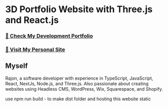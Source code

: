 # 3D Portfolio Website with Three.js and React.js

### [🌟 Check My Development Portfolio](https://portfolio.rajondey.com/)
### [🚀 Visit My Personal Site](https://www.rajondey.com/)

## Myself
Rajon, a software developer with experience in TypeScript, JavaScript, React, NextJs, Node.js, and Three.js. Also passionate about creating websites using Headless CMS, WordPress, Wix, Squarespace, and Shopify. 

use npm run build - to make dist folder and hosting this website static

